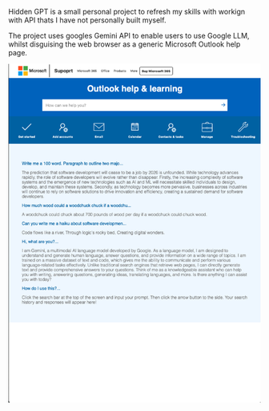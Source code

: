 Hidden GPT is a small personal project to refresh my skills with workign with API thats I have not personally built myself. 

The project uses googles Gemini API to enable users to use Google LLM, whilst disguising the web browser as a generic Microsoft Outlook help page.

![Image description](RM-img/hiddenGPT.png)